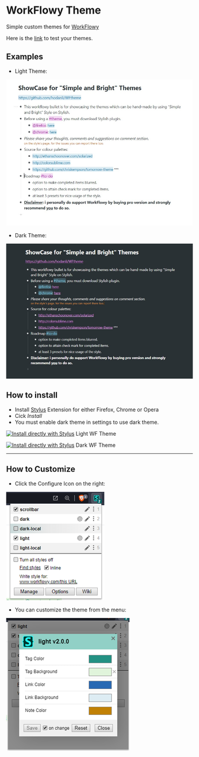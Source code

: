 # WorkFlowy Theme

Simple custom themes for [WorkFlowy](https://workflowy.com/)

Here is the [link](https://workflowy.com/s/Uq7TM6uyhQ) to test your themes.

## Examples

* Light Theme:

![Screenshot 1](https://raw.githubusercontent.com/hodanli/WFtheme/main/screenshots/light.jpeg)

* Dark Theme:

![Screenshot 2](https://raw.githubusercontent.com/hodanli/WFtheme/main/screenshots/dark.jpeg)


## How to install

* Install [Stylus](https://add0n.com/stylus.html) Extension for either Firefox, Chrome or Opera
* Cick *Install*
* You must enable dark theme in settings to use dark theme.

[![Install directly with Stylus](https://img.shields.io/badge/Install%20directly%20with-Stylus-00adad.svg)](https://raw.githubusercontent.com/hodanli/WFtheme/main/light.user.css) Light WF Theme

[![Install directly with Stylus](https://img.shields.io/badge/Install%20directly%20with-Stylus-00adad.svg)](https://raw.githubusercontent.com/hodanli/WFtheme/main/dark.user.css) Dark WF Theme



---
## How to Customize

* Click the Configure Icon on the right:

![Screenshot 3](https://raw.githubusercontent.com/hodanli/WFtheme/main/screenshots/menu.png)

* You can customize the theme from the menu:

![Screenshot 4](https://raw.githubusercontent.com/hodanli/WFtheme/main/screenshots/settings.png)
